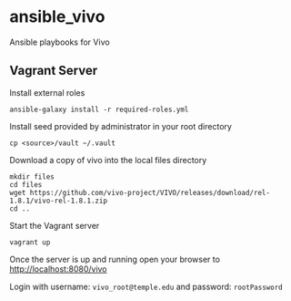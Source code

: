 # ansible_vivo
Ansible playbooks for Vivo

## Vagrant Server

Install external roles

    ansible-galaxy install -r required-roles.yml

Install seed provided by administrator in your root directory

    cp <source>/vault ~/.vault

Download a copy of vivo into the local files directory

    mkdir files
    cd files
    wget https://github.com/vivo-project/VIVO/releases/download/rel-1.8.1/vivo-rel-1.8.1.zip
    cd ..

Start the Vagrant server

    vagrant up

Once the server is up and running open your browser to [http://localhost:8080/vivo](http://localhost:8080.vivo)

Login with username: `vivo_root@temple.edu`
and password: `rootPassword`

